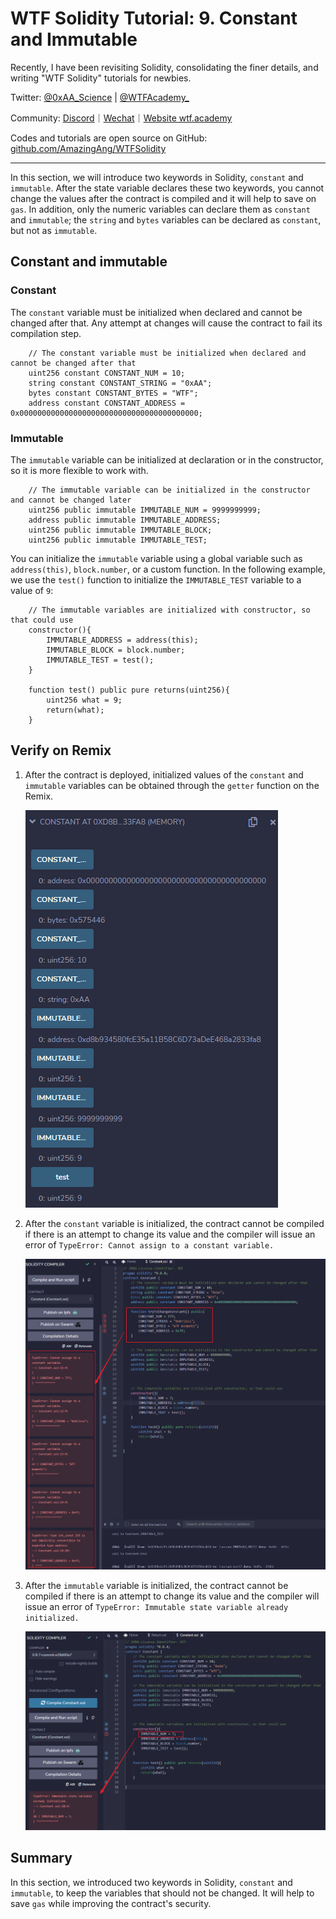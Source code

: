 # WTF Solidity Tutorial: 9. Constant and Immutable

Recently, I have been revisiting Solidity, consolidating the finer details, and writing "WTF Solidity" tutorials for newbies. 

Twitter: [@0xAA_Science](https://twitter.com/0xAA_Science) | [@WTFAcademy_](https://twitter.com/WTFAcademy_)

Community: [Discord](https://discord.wtf.academy)｜[Wechat](https://docs.google.com/forms/d/e/1FAIpQLSe4KGT8Sh6sJ7hedQRuIYirOoZK_85miz3dw7vA1-YjodgJ-A/viewform?usp=sf_link)｜[Website wtf.academy](https://wtf.academy)

Codes and tutorials are open source on GitHub: [github.com/AmazingAng/WTFSolidity](https://github.com/AmazingAng/WTFSolidity)


-----

In this section, we will introduce two keywords in Solidity, `constant` and `immutable`. After the state variable declares these two keywords, you cannot change the values after the contract is compiled and it will help to save on `gas`. In addition, only the numeric variables can declare them as `constant` and `immutable`; the `string` and `bytes` variables can be declared as `constant`, but not as `immutable`.

## Constant and immutable

### Constant

The `constant` variable must be initialized when declared and cannot be changed after that. Any attempt at changes will cause the contract to fail its compilation step. 

``` solidity
    // The constant variable must be initialized when declared and cannot be changed after that
    uint256 constant CONSTANT_NUM = 10;
    string constant CONSTANT_STRING = "0xAA";
    bytes constant CONSTANT_BYTES = "WTF";
    address constant CONSTANT_ADDRESS = 0x0000000000000000000000000000000000000000;
```

### Immutable

The `immutable` variable can be initialized at declaration or in the constructor, so it is more flexible to work with.

``` solidity
    // The immutable variable can be initialized in the constructor and cannot be changed later
    uint256 public immutable IMMUTABLE_NUM = 9999999999;
    address public immutable IMMUTABLE_ADDRESS;
    uint256 public immutable IMMUTABLE_BLOCK;
    uint256 public immutable IMMUTABLE_TEST;
```

You can initialize the `immutable` variable using a global variable such as `address(this)`, `block.number`, or a custom function. In the following example, we use the `test()` function to initialize the `IMMUTABLE_TEST` variable to a value of `9`:

``` solidity
    // The immutable variables are initialized with constructor, so that could use
    constructor(){
        IMMUTABLE_ADDRESS = address(this);
        IMMUTABLE_BLOCK = block.number;
        IMMUTABLE_TEST = test();
    }

    function test() public pure returns(uint256){
        uint256 what = 9;
        return(what);
    }
```


## Verify on Remix

1. After the contract is deployed, initialized values of the `constant` and `immutable` variables can be obtained through the `getter` function on the Remix. 

   ![9-1.png](./img/9-1.png)   
   
2. After the `constant` variable is initialized, the contract cannot be compiled if there is an attempt to change its value and the compiler will issue an error of `TypeError: Cannot assign to a constant variable.`

   ![9-2.png](./img/9-2.png)   
   
3. After the `immutable` variable is initialized, the contract cannot be compiled if there is an attempt to change its value and the compiler will issue an error of `TypeError: Immutable state variable already initialized.`

   ![9-3.png](./img/9-3.png)

## Summary

In this section, we introduced two keywords in Solidity, `constant` and `immutable`, to keep the variables that should not be changed. It will help to save `gas` while improving the contract's security.


